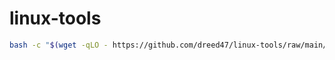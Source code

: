 # linux-tools

```bash
bash -c "$(wget -qLO - https://github.com/dreed47/linux-tools/raw/main/scripts/common-tools-install.sh)"
```
